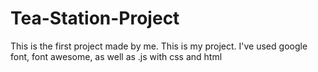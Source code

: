 # Tea-Station-Project
This is the first project made by me. 
This is my project. I've used google font, font awesome, as well as .js with css and html
